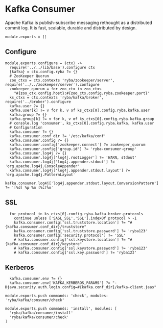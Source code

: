 
# Kafka Consumer

Apache Kafka is publish-subscribe messaging rethought as a distributed commit
log. It is fast, scalable, durable and distributed by design.

    module.exports = []

## Configure

    module.exports.configure = (ctx) ->
      require('../../lib/base').configure ctx
      {kafka} = ctx.config.ryba ?= {}
      # ZooKeeper Quorun
      zoo_ctxs = ctx.contexts 'ryba/zookeeper/server', require('../../zookeeper/server').configure
      zookeeper_quorum = for zoo_ctx in zoo_ctxs
        "#{zoo_ctx.config.host}:#{zoo_ctx.config.ryba.zookeeper.port}"
      ks_ctxs = ctx.contexts 'ryba/kafka/broker', require('../broker').configure
      kafka.user ?= {}
      kafka.user[k] ?= v for k, v of ks_ctxs[0].config.ryba.kafka.user
      kafka.group ?= {}
      kafka.group[k] ?= v for k, v of ks_ctxs[0].config.ryba.kafka.group
      # console.log 'consumer', ks_ctxs[0].config.ryba.kafka, kafka.user
      # Configuration
      kafka.consumer ?= {}
      kafka.consumer.conf_dir ?= '/etc/kafka/conf'
      kafka.consumer.config ?= {}
      kafka.consumer.config['zookeeper.connect'] ?= zookeeper_quorum
      kafka.consumer.config['group.id'] ?= 'ryba-consumer-group'
      kafka.consumer.log4j ?= {}
      kafka.consumer.log4j['log4j.rootLogger'] ?= 'WARN, stdout'
      kafka.consumer.log4j['log4j.appender.stdout'] ?= 'org.apache.log4j.ConsoleAppender'
      kafka.consumer.log4j['log4j.appender.stdout.layout'] ?= 'org.apache.log4j.PatternLayout'
      kafka.consumer.log4j['log4j.appender.stdout.layout.ConversionPattern'] ?= '[%d] %p %m (%c)%n'

## SSL

      for protocol in ks_ctxs[0].config.ryba.kafka.broker.protocols
        continue unless ['SASL_SSL','SSL'].indexOf protocol > -1
        kafka.consumer.config['ssl.truststore.location'] ?= "#{kafka.consumer.conf_dir}/truststore"
        kafka.consumer.config['ssl.truststore.password'] ?= 'ryba123'
        kafka.consumer.config['security.protocol'] ?= 'SSL'
        # kafka.consumer.config['ssl.keystore.location'] ?= "#{kafka.consumer.conf_dir}/keystore"
        # kafka.consumer.config['ssl.keystore.password'] ?= 'ryba123'
        # kafka.consumer.config['ssl.key.password'] ?= 'ryba123'


## Kerberos

      kafka.consumer.env ?= {}
      kafka.consumer.env['KAFKA_KERBEROS_PARAMS'] ?= "-Djava.security.auth.login.config=#{kafka.conf_dir}/kafka-client.jaas"

    module.exports.push commands: 'check', modules: 'ryba/kafka/consumer/check'

    module.exports.push commands: 'install', modules: [
      'ryba/kafka/consumer/install'
      'ryba/kafka/consumer/check'
    ]
